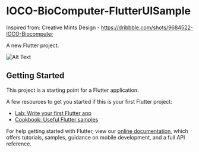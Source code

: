 # IOCO-BioComputer-FlutterUISample

Inspired from: Creative Mints Design - https://dribbble.com/shots/9684522-IOCO-Biocomputer

A new Flutter project.


![Alt Text](https://imgur.com/a/btMtgJx)
## Getting Started

This project is a starting point for a Flutter application.

A few resources to get you started if this is your first Flutter project:

- [Lab: Write your first Flutter app](https://flutter.dev/docs/get-started/codelab)
- [Cookbook: Useful Flutter samples](https://flutter.dev/docs/cookbook)

For help getting started with Flutter, view our
[online documentation](https://flutter.dev/docs), which offers tutorials,
samples, guidance on mobile development, and a full API reference.
